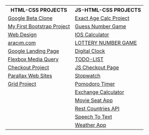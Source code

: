 
<table style="align-items:center">
  <tr>
      <th>HTML-CSS PROJECTS</th>
      <th>JS-HTML-CSS PROJECTS</th>  
  </tr>
  <tr>
    <td><a href="https://anthonyharold67.github.io/my-projects/google-beta98-clone/">Google Beta Clone</a></td>
    <td><a href="https://anthonyharold67.github.io/my-projects/exactAgeCalc/">Exact Age Calc Project</a></td>
  </tr>
  <tr>
    <td><a href="https://anthonyharold67.github.io/my-projects/my_first_bootstrap-project/">My First Bootstrap Project</a></td>
    <td><a href="https://anthonyharold67.github.io/my-projects/guessNumberGame/">Guess Number Game</a></td>
  </tr>
  <tr>
    <td><a href="https://anthonyharold67.github.io/my-projects/web_design/">Web Design</a></td>
    <td><a href="https://anthonyharold67.github.io/my-projects/iosCalculator/">IOS Calculator</a></td>
  </tr>
  <tr>
    <td><a href="https://anthonyharold67.github.io/my-projects/aracımcom_project/">aracım.com</a></td>
    <td><a href="https://anthonyharold67.github.io/my-projects/lotteryGame/">LOTTERY NUMBER GAME</a></td>
    
  </tr>
  <tr>
    <td><a href="https://anthonyharold67.github.io/my-projects/google-landing/">Google Landing Page</a></td>
    <td><a href="https://anthonyharold67.github.io/my-projects/digitalClock/">Digital Clock</a></td>
    
  </tr>
  <tr>
    <td><a href="https://anthonyharold67.github.io/my-projects/flexbox-mediaquery/">Flexbox Media Query</a></td>
    <td><a href="https://anthonyharold67.github.io/my-projects/todolist/">TODO-LIST</a></td>
  </tr>
  <tr>
    <td><a href="https://anthonyharold67.github.io/my-projects/checkout_project/">Checkout Project</a></td>
    <td><a href="https://anthonyharold67.github.io/my-projects/JSCheckoutPage/">JS Checkout Page</a></td>
  </tr>
  <tr>
    <td><a href="https://anthonyharold67.github.io/my-projects/parallax-web-sites/">Parallax Web Sites</a></td>
    <td><a href="https://anthonyharold67.github.io/my-projects/stopwatch/">Stopwatch</a></td>
  </tr>
  
  <tr>
    <td><a href="https://anthonyharold67.github.io/my-projects/grid-project/">Grid Project</a></td>
    <td><a href="https://anthonyharold67.github.io/my-projects/pomodoroTimer/">Pomodoro Timer</a></td>
  </tr>
  <tr>
    <td></td>
    <td><a href="https://anthonyharold67.github.io/my-projects/exchangeCalc/">Exchange Calculator</a></td>
    
  </tr>
  <tr>
    <td></td>
    <td><a href="https://anthonyharold67.github.io/my-projects/movieSeatApp/">Movie Seat App</a></td>
  </tr>
  <tr>
    <td></td>
    <td><a href="https://anthonyharold67.github.io/my-projects/restCountries/">Rest Countries API</a></td>
  </tr>
  <tr>
    <td></td>
    <td><a href="https://anthonyharold67.github.io/my-projects/speechToText/">Speech To Text</a></td>
  </tr>
  <tr>
    <td></td>
    <td><a href="https://anthonyharold67.github.io/my-projects/weatherApp/">Weather App</a></td>
  </tr>
    

</table>
